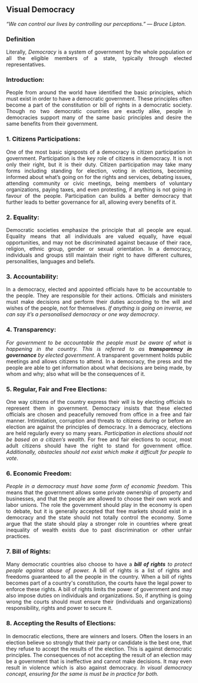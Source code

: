## Visual Democracy
<i>“We can control our lives by controlling our perceptions.” — Bruce Lipton.</i>

<h3>Definition</h3>
<p align="justify">Literally, <i>Democracy</i> is a system of government by the whole population or all the eligible members of a state, typically through elected representatives.</p>
<h3>Introduction:</h3>
<p align="justify">People from around the world have identified the basic principles, which must exist in order to have a democratic government. These principles often become a part of the constitution or bill of rights in a democratic society. Though no two democratic countries are exactly alike, people in democracies support many of the same basic principles and desire the same benefits from their government.</p>
<h3>1. Citizens Participations:</h3>
<p align="justify">One of the most basic signposts of a democracy is citizen participation in government. Participation is the key role of citizens in democracy. It is not only their right, but it is their duty. Citizen participation may take many forms including standing for election, voting in elections, becoming informed about what’s going on for the rights and services, debating issues, attending community or civic meetings, being members of voluntary organizations, paying taxes, and even protesting, if anything is not going in favour of the people. Participation can builds a better democracy that further leads to better governance for all, allowing every benefits of it.</p>
<h3>2. Equality:</h3>
<p align="justify">Democratic societies emphasize the principle that all people are equal. Equality means that all individuals are valued equally, have equal opportunities, and may not be discriminated against because of their race, religion, ethnic group, gender or sexual orientation. In a democracy, individuals and groups still maintain their right to have different cultures, personalities, languages and beliefs.</p>
<h3>3. Accountability:</h3>
<p align="justify">In a democracy, elected and appointed officials have to be accountable to the people. They are responsible for their actions. Officials and ministers must make decisions and perform their duties according to the will and wishes of the people, not for themselves. <i>If anything is going on inverse, we can say it’s a personalised democracy or one way democracy</i>.</p>
<h3>4. Transparency:</h3>
<p align="justify"><i>For government to be accountable the people must be aware of what is happening in the country. This is referred to as <b>transparency in governance</b> by elected government</i>. A transparent government holds public meetings and allows citizens to attend. In a democracy, the press and the people are able to get information about what decisions are being made, by whom and why; also what will be the consequences of it.</p>
<h3>5. Regular, Fair and Free Elections:</h3>
<p align="justify">One way citizens of the country express their will is by electing officials to represent them in government. Democracy insists that these elected officials are chosen and peacefully removed from office in a free and fair manner. Intimidation, corruption and threats to citizens during or before an election are against the principles of democracy. In a democracy, elections are held regularly every so many years. <i>Participation in elections should not be based on a citizen’s wealth</i>. For free and fair elections to occur, most adult citizens should have the right to stand for government office. <i>Additionally, obstacles should not exist which make it difficult for people to vote</i>.</p>
<h3>6. Economic Freedom:</h3>
<p align="justify"><i>People in a democracy must have some form of economic freedom.</i> This means that the government allows some private ownership of property and businesses, and that the people are allowed to choose their own work and labor unions. The role the government should play in the economy is open to debate, but it is generally accepted that free markets should exist in a democracy and the state should not totally control the economy. Some argue that the state should play a stronger role in countries where great inequality of wealth exists due to past discrimination or other unfair practices.</p>
<h3>7. Bill of Rights:</h3>
<p align="justify">Many democratic countries also choose to have a <i><b>bill of rights</b> to protect people against abuse of power.</i> A bill of rights is a list of rights and freedoms guaranteed to all the people in the country. When a bill of rights becomes part of a country's constitution, the courts have the legal power to enforce these rights. A bill of rights limits the power of government and may also impose duties on individuals and organizations. So, if anything is going wrong the courts should must ensure their (individuals and organizations) responsibility, rights and power to secure it.</p>
<h3>8. Accepting the Results of Elections:</h3>
<p align="justify">In democratic elections, there are winners and losers. Often the losers in an election believe so strongly that their party or candidate is the best one, that they refuse to accept the results of the election. This is against democratic principles. The consequences of not accepting the result of an election may be a government that is ineffective and cannot make decisions. It may even result in violence which is also against democracy. <i>In visual democracy concept, ensuring for the same is must be in practice for both.</i></p>
